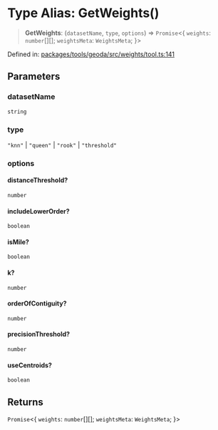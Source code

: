 # Type Alias: GetWeights()

> **GetWeights**: (`datasetName`, `type`, `options`) => `Promise`\<\{ `weights`: `number`[][]; `weightsMeta`: `WeightsMeta`; \}\>

Defined in: [packages/tools/geoda/src/weights/tool.ts:141](https://github.com/GeoDaCenter/openassistant/blob/bc4037be52d89829440fcc4aaa1010be73719d16/packages/tools/geoda/src/weights/tool.ts#L141)

## Parameters

### datasetName

`string`

### type

`"knn"` | `"queen"` | `"rook"` | `"threshold"`

### options

#### distanceThreshold?

`number`

#### includeLowerOrder?

`boolean`

#### isMile?

`boolean`

#### k?

`number`

#### orderOfContiguity?

`number`

#### precisionThreshold?

`number`

#### useCentroids?

`boolean`

## Returns

`Promise`\<\{ `weights`: `number`[][]; `weightsMeta`: `WeightsMeta`; \}\>
